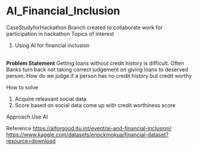 # AI_Financial_Inclusion
CaseStudyforHackathon
Branch created to collaborate work for participation in hackathon
Topics of interest
1. Using AI for financial inclusion
<br>
<b>Problem Statement</b>
 Getting loans without credit history is difficult. Often Banks turn back not taking correct judgement on giving
 loans to deserved person. How do we judge if a person has no credit history but credit worthy
 
 How to solve
 1. Acquire releavant social data 
 2. Score based on social data come up with credit worthiness score

Approach
Use AI

Reference 
https://aiforgood.itu.int/event/ai-and-financial-inclusion/
https://www.kaggle.com/datasets/enockmokua/financial-dataset?resource=download
